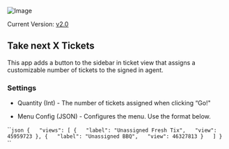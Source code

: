 ![Image](<http://cl.ly/image/2C323u2R1o24/Image%202015-03-20%20at%202.53.19%20PM.png>)

Current Version: [v2.0](<https://github.com/Skeyelab/Take-5-Tickets/tree/v2.0>)

 Take next X Tickets
--------------------

This app adds a button to the sidebar in ticket view that assigns a customizable
number of tickets to the signed in agent.



### Settings

-   Quantity (Int) - The number of tickets assigned when clicking “Go!"

-   Menu Config (JSON) - Configures the menu.  Use the format below.

\`\``json {   "views": [ {   "label": "Unassigned Fresh Tix",   "view": 45959723
}, {   "label": "Unassigned BBQ",   "view": 46327813 }   ] } `\`\`
